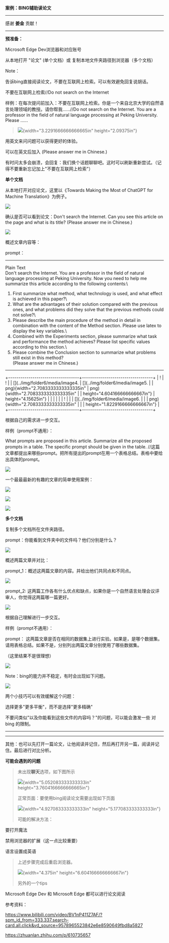 **案例：BING辅助读论文**

  -----------------------------------------------------------------------
  感谢 **姜金** 贡献！

  -----------------------------------------------------------------------

**预准备：**

Microsoft Edge Dev浏览器和对应账号

从本地打开 "论文" (单个文档）或 复制本地文件夹路径到浏览器（多个文档）

Note：

告诉bing直接阅读论文，不要在互联网上检索。可以有效避免回复说胡话。

不要在互联网上检索//Do not search on the Internet

样例：在每次提问前加入：不要在互联网上检索。你是一个来自北京大学的自然语言处理领域的教授。请你帮我......//Do
not search on the Internet. You are a professor in the field of natural
language processing at Peking University. Please ......

> ![](../img/folder6/media/image1.png){width="3.2291666666666665in"
> height="2.09375in"}

用英文来问问题可以获得更好的体验。

可以在英文后加入 (Please answer me in Chinese.)

有时问太多会崩溃，会回复：我们换个话题聊聊吧。这时可以刷新重新尝试。（记得不要重新忘记加上"不要在互联网上检索"）

**单个文档**

从本地打开对应论文，这里以《Towards Making the Most of ChatGPT for
Machine Translation》为例子。

![](../img/folder6/media/image2.png)

确认是否可以看到论文：Don\'t search the Internet. Can you see this
article on the page and what is its title? (Please answer me in
Chinese.)

![](../img/folder6/media/image3.png)

概述文章内容等：

prompt：

  -----------------------------------------------------------------------
  Plain Text\
  Don\'t search the Internet. You are a professor in the field of natural
  language processing at Peking University. Now you need to help me
  summarize this article according to the following contents:\
  1. First summarize what method, what technology is used, and what
  effect is achieved in this paper?\
  2. What are the advantages of their solution compared with the previous
  ones, and what problems did they solve that the previous methods could
  not solve?\
  3. Please describe the main procedure of the method in detail in
  combination with the content of the Method section. Please use latex to
  display the key variables.\
  4. Combined with the Experiments section, please summarize what task
  and performance the method achieves? Please list specific values
  according to this section.\
  5. Please combine the Conclusion section to summarize what problems
  still exist in this method?\
  (Please answer me in Chinese.)

  -----------------------------------------------------------------------

+-----------------------------------+-----------------------------------+
| !                                 | !                                 |
| [](../img/folder6/media/image4. | [](../img/folder6/media/image5. |
| png){width="2.7083333333333335in" | png){width="2.7083333333333335in" |
| height="4.604166666666667in"}     | height="4.15625in"}               |
|                                   |                                   |
|                                   | !                                 |
|                                   | [](../img/folder6/media/image6. |
|                                   | png){width="2.7083333333333335in" |
|                                   | height="1.8229166666666667in"}    |
+-----------------------------------+-----------------------------------+

根据自己的需求进一步交互。

样例（prompt不通用）：

What prompts are proposed in this article. Summarize all the proposed
prompts in a table. The specific prompt should be given in the table.
//这篇文章都提出来哪些prompt。把所有提出的prompt在用一个表格总结。表格中要给出具体的prompt。

![](../img/folder6/media/image7.png)

一个最最最新的有趣的文章的简单使用案例：

![](../img/folder6/media/image8.png)

![](../img/folder6/media/image9.png)

![](../img/folder6/media/image10.png)

**多个文档**

复制多个文档所在文件夹路径。

prompt：你能看到文件夹中的文件吗？他们分别是什么？

![](../img/folder6/media/image11.png)

概述两篇文章并对比：

prompt_1：概述这两篇文章的内容。并给出他们共同点和不同点。

![](../img/folder6/media/image12.png)

prompt_2:
这两篇工作各有什么优点和缺点，如果你是一个自然语言处理会议评审人，你觉得这两篇哪一篇更好。

![](../img/folder6/media/image13.png)

根据自己理解进行一步交互。

样例（prompt不通用）：

prompt：
这两篇文章是否在相同的数据集上进行实验。如果是，是哪个数据集。请用表格总结。如果不是，分别列出两篇文章分别使用了哪些数据集。

（这里结果不是很理想）

![](../img/folder6/media/image14.png)

Note：bing的能力并不稳定，有时会出现如下问题。

![](../img/folder6/media/image15.png)

两个小技巧可以有效缓解这个问题：

选择更多"更多平衡"，而不是选择"更多精确"

不要问类似"以及你能看到这些文件的内容吗？"的问题，可以能会激发一些
对bing 的限制。

  ---------------------------------------------------------------------- ----------------------------------------------------------------------
  

  ---------------------------------------------------------------------- ----------------------------------------------------------------------

其他：也可以先打开一篇论文，让他阅读并记住，然后再打开另一篇，阅读并记住。最后进行对比分析。

**可能会遇到的问题**

> 未出现**聊天**选项，如下图所示
>
> ![](../img/folder6/media/image18.png){width="5.052083333333333in"
> height="3.7604166666666665in"}
>
> 正常页面：要使用bing阅读论文需要出现如下页面
>
> ![](../img/folder6/media/image19.png){width="4.927083333333333in"
> height="5.177083333333333in"}
>
> 可能的解决方法：

要打开魔法

禁用浏览器的扩展（这一点比较重要）

语言设置成英语

> 上述步骤完成后重启浏览器。
>
> ![](../img/folder6/media/image20.png){width="4.375in"
> height="6.604166666666667in"}
>
> 另外的一个tips

Microsoft Edge Dev 和 Microsoft Edge 都可以进行论文阅读

参考资料：

https://www.bilibili.com/video/BV1nP411Z7AF/?spm_id_from=333.337.search-card.all.click&vd_source=9578965523842e6e8590649fbd8a5827

https://zhuanlan.zhihu.com/p/610735657
